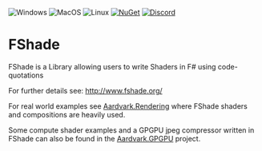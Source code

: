 
![Windows](https://github.com/krauthaufen/FShade/workflows/Windows/badge.svg)
![MacOS](https://github.com/krauthaufen/FShade/workflows/MacOS/badge.svg)
![Linux](https://github.com/krauthaufen/FShade/workflows/Linux/badge.svg)
[![NuGet](https://badgen.net/nuget/v/FShade)](https://www.nuget.org/packages/FShade/)
[![Discord](https://badgen.net/discord/online-members/UyecnhM)](https://discord.gg/UyecnhM)

# FShade
FShade is a Library allowing users to write Shaders in F# using code-quotations
 
For further details see:
http://www.fshade.org/

For real world examples see [Aardvark.Rendering](https://github.com/aardvark-platform/aardvark.rendering/tree/master/src/Aardvark.Base.Rendering/DefaultSurfaces) where FShade shaders and compositions are heavily used.

Some compute shader examples and a GPGPU jpeg compressor written in FShade can also be found in the [Aardvark.GPGPU](https://github.com/aardvark-platform/aardvark.rendering/tree/master/src/Aardvark.GPGPU) project.


